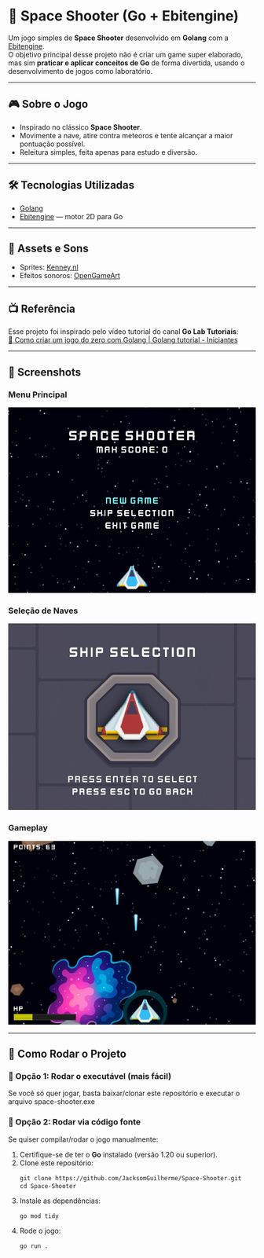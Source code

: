 # 🚀 Space Shooter (Go + Ebitengine)

Um jogo simples de **Space Shooter** desenvolvido em **Golang** com a [Ebitengine](https://ebitengine.org/).  
O objetivo principal desse projeto não é criar um game super elaborado, mas sim **praticar e aplicar conceitos de Go** de forma divertida, usando o desenvolvimento de jogos como laboratório.

---

## 🎮 Sobre o Jogo
- Inspirado no clássico **Space Shooter**.
- Movimente a nave, atire contra meteoros e tente alcançar a maior pontuação possível.
- Releitura simples, feita apenas para estudo e diversão.

---

## 🛠️ Tecnologias Utilizadas
- [Golang](https://go.dev/)  
- [Ebitengine](https://ebitengine.org/) — motor 2D para Go  

---

## 🎨 Assets e Sons
- Sprites: [Kenney.nl](https://kenney.nl)  
- Efeitos sonoros: [OpenGameArt](https://opengameart.org/)  

---

## 📺 Referência
Esse projeto foi inspirado pelo vídeo tutorial do canal **Go Lab Tutoriais**:  
[🎥 Como criar um jogo do zero com Golang | Golang tutorial - Iniciantes](https://www.youtube.com/watch?v=BEe4MHDjAyU)

---

## 📸 Screenshots
### Menu Principal
![Menu](docs/screenshots/menu.jpg)

### Seleção de Naves
![Ship_Selection](docs/screenshots/ship_selection.jpg)

### Gameplay
![Gameplay](docs/screenshots/gameplay_2.jpg)

---

## 🚀 Como Rodar o Projeto

### 🔹 Opção 1: Rodar o executável (mais fácil)
Se você só quer jogar, basta baixar/clonar este repositório e executar o arquivo space-shooter.exe

### 🔹 Opção 2: Rodar via código fonte
Se quiser compilar/rodar o jogo manualmente:
1. Certifique-se de ter o **Go** instalado (versão 1.20 ou superior).  
2. Clone este repositório:
   ```
   git clone https://github.com/JacksomGuilherme/Space-Shooter.git
   cd Space-Shooter
   ````
3. Instale as dependências:
   ```
   go mod tidy
   ````
4. Rode o jogo:
   ```
   go run .
   ```
